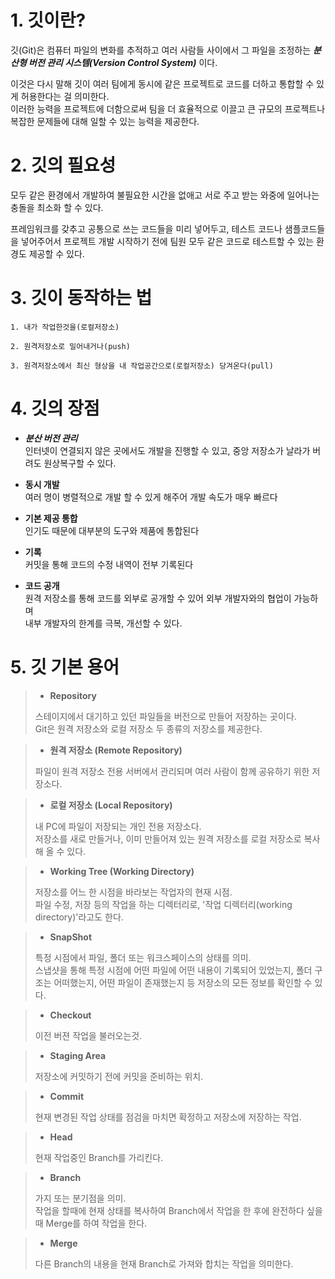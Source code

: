 # 1. 깃이란?
깃(Git)은 컴퓨터 파일의 변화를 추적하고 여러 사람들 사이에서 그 파일을 조정하는 **_분산형 버전 관리 시스템(Version Control System)_** 이다.

이것은 다시 말해 깃이 여러 팀에게 동시에 같은 프로젝트로 코드를 더하고 통합할 수 있게 허용한다는 걸 의미한다.   
이러한 능력을 프로젝트에 더함으로써 팀을 더 효율적으로 이끌고 큰 규모의 프로젝트나 복잡한 문제들에 대해 일할 수 있는 능력을 제공한다.

# 2. 깃의 필요성
모두 같은 환경에서 개발하여 불필요한 시간을 없애고 서로 주고 받는 와중에 일어나는 충돌을 최소화 할 수 있다.   

프레임워크를 갖추고 공통으로 쓰는 코드들을 미리 넣어두고, 테스트 코드나 샘플코드들을 넣어주어서 프로젝트 개발 시작하기 전에 팀원 모두 같은 코드로 테스트할 수 있는 환경도 제공할 수 있다.

# 3. 깃이 동작하는 법
    1. 내가 작업한것을(로컬저장소)   
    
    2. 원격저장소로 밀어내거나(push)   
    
    3. 원격저장소에서 최신 형상을 내 작업공간으로(로컬저장소) 당겨온다(pull)

# 4. 깃의 장점

- ***분산 버전 관리***   
인터넷이 연결되지 않은 곳에서도 개발을 진행할 수 있고, 중앙 저장소가 날라가 버려도 원상복구할 수 있다.

- **동시 개발**   
여러 명이 병렬적으로 개발 할 수 있게 해주어 개발 속도가 매우 빠르다

- **기본 제공 통합**   
인기도 때문에 대부분의 도구와 제품에 통합된다

- **기록**   
커밋을 통해 코드의 수정 내역이 전부 기록된다

- **코드 공개**   
원격 저장소를 통해 코드를 외부로 공개할 수 있어 외부 개발자와의 협업이 가능하며   
내부 개발자의 한계를 극복, 개선할 수 있다.

# 5. 깃 기본 용어
> - **Repository**
>
>스테이지에서 대기하고 있던 파일들을 버전으로 만들어 저장하는 곳이다.   
Git은 원격 저장소와 로컬 저장소 두 종류의 저장소를 제공한다.   

> - **원격 저장소 (Remote Repository)**
>
>파일이 원격 저장소 전용 서버에서 관리되며 여러 사람이 함께 공유하기 위한 저장소다.   

> - **로컬 저장소 (Local Repository)**
>
>내 PC에 파일이 저장되는 개인 전용 저장소다.   
저장소를 새로 만들거나, 이미 만들어져 있는 원격 저장소를 로컬 저장소로 복사해 올 수 있다.   

> - **Working Tree (Working Directory)**
>
>저장소를 어느 한 시점을 바라보는 작업자의 현재 시점.   
파일 수정, 저장 등의 작업을 하는 디렉터리로, '작업 디렉터리(working directory)'라고도 한다.   

> - **SnapShot**
>
>특정 시점에서 파일, 폴더 또는 워크스페이스의 상태를 의미.   
스냅샷을 통해 특정 시점에 어떤 파일에 어떤 내용이 기록되어 있었는지, 폴더 구조는 어떠했는지, 어떤 파일이 존재했는지 등 저장소의 모든 정보를 확인할 수 있다.   

> - **Checkout**
> 
>이전 버젼 작업을 불러오는것.   

> - **Staging Area**
>
>저장소에 커밋하기 전에 커밋을 준비하는 위치.   

> - **Commit**
>
>현재 변경된 작업 상태를 점검을 마치면 확정하고 저장소에 저장하는 작업.   

> - **Head**
>
>현재 작업중인 Branch를 가리킨다.   

> - **Branch**
>
>가지 또는 분기점을 의미.   
작업을 할때에 현재 상태를 복사하여 Branch에서 작업을 한 후에 완전하다 싶을 때 Merge를 하여 작업을 한다.   

> - **Merge**
>
>다른 Branch의 내용을 현재 Branch로 가져와 합치는 작업을 의미한다.   

